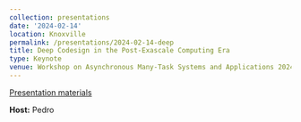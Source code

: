 ```yaml
---
collection: presentations
date: '2024-02-14'
location: Knoxville
permalink: /presentations/2024-02-14-deep
title: Deep Codesign in the Post-Exascale Computing Era
type: Keynote
venue: Workshop on Asynchronous Many-Task Systems and Applications 2024, Knoxville
---
```


[Presentation materials](https://wamta24.icl.utk.edu/program)


**Host:** Pedro